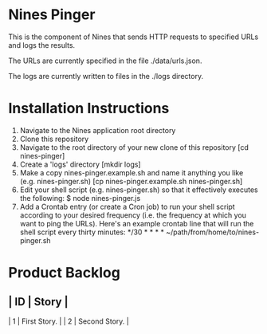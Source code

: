 # Nines Pinger

This is the component of Nines that sends HTTP requests to specified URLs and logs the results.

The URLs are currently specified in the file ./data/urls.json.

The logs are currently written to files in the ./logs directory.

# Installation Instructions

1. Navigate to the Nines application root directory
2. Clone this repository
3. Navigate to the root directory of your new clone of this repository [cd nines-pinger]
4. Create a 'logs' directory [mkdir logs]
5. Make a copy nines-pinger.example.sh and name it anything you like (e.g. nines-pinger.sh) [cp nines-pinger.example.sh nines-pinger.sh]
6. Edit your shell script (e.g. nines-pinger.sh) so that it effectively executes the following: $ node nines-pinger.js
7. Add a Crontab entry (or create a Cron job) to run your shell script according to your desired frequency (i.e. the frequency at which you want to ping the URLs). Here's an example crontab line that will run the shell script every thirty minutes:
    */30 * * * * ~/path/from/home/to/nines-pinger.sh

# Product Backlog
| ID | Story |
--------------
| 1 | First Story. |
| 2 | Second Story. |
